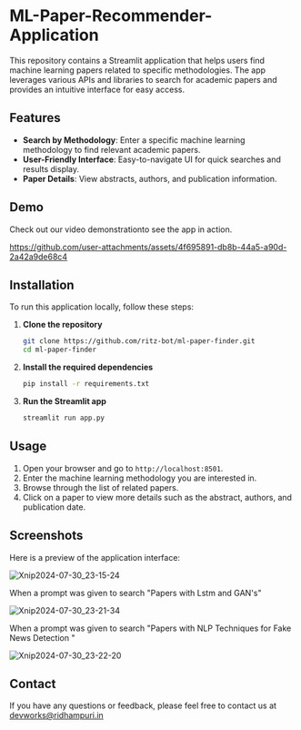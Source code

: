 # ML-Paper-Recommender-Application
This repository contains a Streamlit application that helps users find machine learning papers related to specific methodologies. The app leverages various APIs and libraries to search for academic papers and provides an intuitive interface for easy access.

## Features

- **Search by Methodology**: Enter a specific machine learning methodology to find relevant academic papers.
- **User-Friendly Interface**: Easy-to-navigate UI for quick searches and results display.
- **Paper Details**: View abstracts, authors, and publication information.

## Demo

Check out our video demonstrationto see the app in action.

https://github.com/user-attachments/assets/4f695891-db8b-44a5-a90d-2a42a9de68c4




## Installation

To run this application locally, follow these steps:

1. **Clone the repository**
   ```bash
   git clone https://github.com/ritz-bot/ml-paper-finder.git
   cd ml-paper-finder
   ```

2. **Install the required dependencies**
   ```bash
   pip install -r requirements.txt
   ```

3. **Run the Streamlit app**
   ```bash
   streamlit run app.py
   ```

## Usage

1. Open your browser and go to `http://localhost:8501`.
2. Enter the machine learning methodology you are interested in.
3. Browse through the list of related papers.
4. Click on a paper to view more details such as the abstract, authors, and publication date.





## Screenshots

Here is a preview of the application interface:

![Xnip2024-07-30_23-15-24](https://github.com/user-attachments/assets/b2cbdbd5-3f2a-424d-9c59-ecee6843ae37)

When a prompt was given to search "Papers with Lstm and GAN's"

![Xnip2024-07-30_23-21-34](https://github.com/user-attachments/assets/8a012e37-6f2e-4ef6-ab15-2f98f1039494)

When a prompt was given to search "Papers with NLP Techniques for Fake News Detection "

![Xnip2024-07-30_23-22-20](https://github.com/user-attachments/assets/8cd32d93-f7a9-42f0-b7ea-67437e8428a1)

## Contact

If you have any questions or feedback, please feel free to contact us at devworks@ridhampuri.in

```
